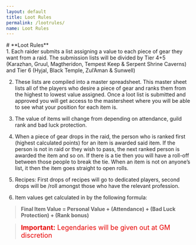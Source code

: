 ```yaml
---
layout: default
title: Loot Rules
permalink: /lootrules/
name: Loot Rules
---
```

<div class="container-two" markdown="1">

<div class="container-two-header" markdown="1">
# **Loot Rules**
</div>

<div class="container-two-body" markdown="1">
 1. Each raider submits a list assigning a value to each piece of gear they want from a raid. The submission lists will be divided by Tier 4+5 (Karazhan, Gruul, Magtheridon, Tempest Keep & Serpent Shrine Caverns) and Tier 6 (Hyjal, Black Temple, Zul’Aman & Sunwell)

 2. These lists are compiled into a master spreadsheet. This master sheet lists all of the players who desire a piece of gear and ranks them from the highest to lowest value assigned. Once a loot list is submitted and approved you will get access to the mastersheet where you will be able to see what your position for each item is.
 
 3. The value of items will change from depending on attendance, guild rank and bad luck protection. 

 4. When a piece of gear drops in the raid, the person who is ranked first (highest calculated points) for an item is awarded said item. If the person is not in raid or they wish to pass, the next ranked person is awarded the item and so on. 
If there is a tie then you will have a roll-off between those people to break the tie. When an item is not on anyone’s list, it then the item goes straight to open rolls.

 5. Recipes: First drops of recipes will go to dedicated players, second drops will be /roll amongst those who have the relevant profession.

 6. Item values get calculated in by the following formula:
 
 > **Final Item Value = Personal Value + (Attendance) + (Bad Luck Protection) + (Rank bonus)**

 > <span style="color: #e80000; font-size: 18px"> **Important:** Legendaries will be given out at GM discretion </span>

</div>
</div>